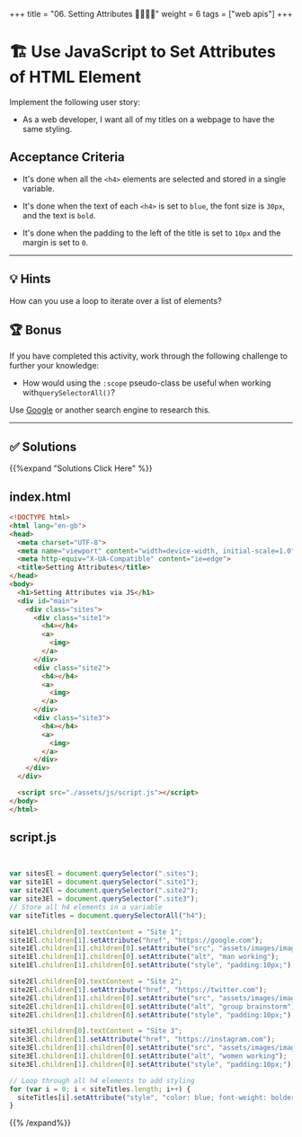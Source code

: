 +++
title = "06. Setting Attributes 👩‍🎓👨‍🎓"
weight = 6
tags = ["web apis"] 
+++

# 🏗️ Use JavaScript to Set Attributes of HTML Element

Implement the following user story:

* As a web developer, I want all of my titles on a webpage to have the same styling. 

## Acceptance Criteria

* It's done when all the `<h4>` elements are selected and stored in a single variable.

* It's done when the text of each `<h4>` is set to `blue`, the font size is `30px`, and the text is `bold`.

* It's done when the padding to the left of the title is set to `10px` and the margin is set to `0`.

---

## 💡 Hints

How can you use a loop to iterate over a list of elements? 

## 🏆 Bonus

If you have completed this activity, work through the following challenge to further your knowledge:

* How would using the `:scope` pseudo-class be useful when working with`querySelectorAll()`?

Use [Google](https://www.google.com) or another search engine to research this.

---


## ✅ Solutions 
{{%expand "Solutions Click Here" %}}

## index.html
```html
<!DOCTYPE html>
<html lang="en-gb">
<head>
  <meta charset="UTF-8">
  <meta name="viewport" content="width=device-width, initial-scale=1.0">
  <meta http-equiv="X-UA-Compatible" content="ie=edge">
  <title>Setting Attributes</title>
</head>
<body>
  <h1>Setting Attributes via JS</h1>
  <div id="main">
    <div class="sites">
      <div class="site1">
        <h4></h4>
        <a>
          <img>
        </a>
      </div>
      <div class="site2">
        <h4></h4>
        <a>
          <img>
        </a>
      </div>
      <div class="site3">
        <h4></h4>
        <a>
          <img>
        </a>
      </div>
    </div>
  </div>

  <script src="./assets/js/script.js"></script>
</body>
</html>
```

## script.js
```js


var sitesEl = document.querySelector(".sites");
var site1El = document.querySelector(".site1");
var site2El = document.querySelector(".site2");
var site3El = document.querySelector(".site3");
// Store all h4 elements in a variable
var siteTitles = document.querySelectorAll("h4");

site1El.children[0].textContent = "Site 1";
site1El.children[1].setAttribute("href", "https://google.com");
site1El.children[1].children[0].setAttribute("src", "assets/images/image_1.jpg");
site1El.children[1].children[0].setAttribute("alt", "man working");
site1El.children[1].children[0].setAttribute("style", "padding:10px;");

site2El.children[0].textContent = "Site 2";
site2El.children[1].setAttribute("href", "https://twitter.com");
site2El.children[1].children[0].setAttribute("src", "assets/images/image_2.jpg");
site2El.children[1].children[0].setAttribute("alt", "group brainstorm");
site2El.children[1].children[0].setAttribute("style", "padding:10px;");

site3El.children[0].textContent = "Site 3";
site3El.children[1].setAttribute("href", "https://instagram.com");
site3El.children[1].children[0].setAttribute("src", "assets/images/image_3.jpg");
site3El.children[1].children[0].setAttribute("alt", "women working");
site3El.children[1].children[0].setAttribute("style", "padding:10px;");

// Loop through all h4 elements to add styling 
for (var i = 0; i < siteTitles.length; i++) {
  siteTitles[i].setAttribute("style", "color: blue; font-weight: bolder; font-size: 30px; padding-left:10px; margin: 0");
}
```
{{% /expand%}}